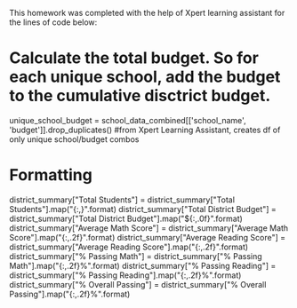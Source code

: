 This homework was completed with the help of Xpert learning assistant for the lines of code below:
# Calculate the total budget. So for each unique school, add the budget to the cumulative disctrict budget.
unique_school_budget = school_data_combined[['school_name', 'budget']].drop_duplicates() #from Xpert Learning Assistant, creates df of only unique school/budget combos

# Formatting 
district_summary["Total Students"] = district_summary["Total Students"].map("{:,}".format)
district_summary["Total District Budget"] = district_summary["Total District Budget"].map("${:,.0f}".format)
district_summary["Average Math Score"] = district_summary["Average Math Score"].map("{:,.2f}".format)
district_summary["Average Reading Score"] = district_summary["Average Reading Score"].map("{:,.2f}".format)
district_summary["% Passing Math"] = district_summary["% Passing Math"].map("{:,.2f}%".format)
district_summary["% Passing Reading"] = district_summary["% Passing Reading"].map("{:,.2f}%".format)
district_summary["% Overall Passing"] = district_summary["% Overall Passing"].map("{:,.2f}%".format)
